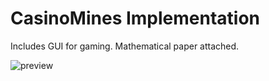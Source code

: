 # CasinoMines Implementation

Includes GUI for gaming. Mathematical paper attached.

![preview](https://github.com/user-attachments/assets/4030647d-afbb-4a35-a61b-fd10c5faa458)
